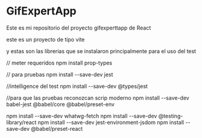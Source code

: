 # GifExpertApp

Este es mi repositorio del proyecto gifexperttapp de React

este es un proyecto de tipo vite

y estas son las librerias que se instalaron principalmente para el uso del test

// meter requeridos
npm install prop-types

// para pruebas
npm install --save-dev jest

//intelligence del test
npm install --save-dev @types/jest

//para que las pruebas reconozcan scrip moderno
npm install --save-dev babel-jest @babel/core @babel/preset-env

npm install --save-dev whatwg-fetch
npm install --save-dev @testing-library/react
npm install --save-dev jest-environment-jsdom
npm install --save-dev @babel/preset-react